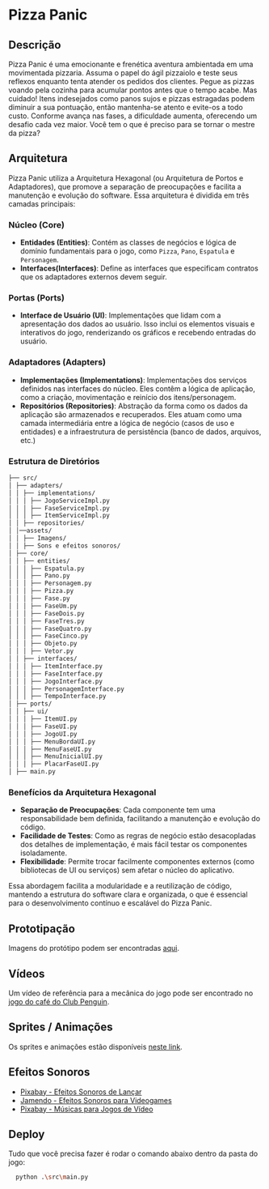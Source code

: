 # Pizza Panic

## Descrição

Pizza Panic é uma emocionante e frenética aventura ambientada em uma movimentada pizzaria. Assuma o papel do ágil pizzaiolo e teste seus reflexos enquanto tenta atender os pedidos dos clientes. Pegue as pizzas voando pela cozinha para acumular pontos antes que o tempo acabe. Mas cuidado! Itens indesejados como panos sujos e pizzas estragadas podem diminuir a sua pontuação, então mantenha-se atento e evite-os a todo custo. Conforme avança nas fases, a dificuldade aumenta, oferecendo um desafio cada vez maior. Você tem o que é preciso para se tornar o mestre da pizza?

## Arquitetura

Pizza Panic utiliza a Arquitetura Hexagonal (ou Arquitetura de Portos e Adaptadores), que promove a separação de preocupações e facilita a manutenção e evolução do software. Essa arquitetura é dividida em três camadas principais:

### Núcleo (Core)
- **Entidades (Entities)**: Contém as classes de negócios e lógica de domínio fundamentais para o jogo, como `Pizza`, `Pano`, `Espatula` e `Personagem`.
- **Interfaces(Interfaces)**: Define as interfaces que especificam contratos que os adaptadores externos devem seguir.

### Portas (Ports)
- **Interface de Usuário (UI)**: Implementações que lidam com a apresentação dos dados ao usuário. Isso inclui os elementos visuais e interativos do jogo, renderizando os gráficos e recebendo entradas do usuário.

### Adaptadores (Adapters)
- **Implementações (Implementations)**: Implementações dos serviços definidos nas interfaces do núcleo. Eles contêm a lógica de aplicação, como a criação, movimentação e reinício dos itens/personagem.
- **Repositórios (Repositories)**: Abstração da forma como os dados da aplicação são armazenados e recuperados. Eles atuam como uma camada intermediária entre a lógica de negócio (casos de uso e entidades) e a infraestrutura de persistência (banco de dados, arquivos, etc.)

### Estrutura de Diretórios

```bash
├── src/
│ ├── adapters/
│ │ ├── implementations/
│ │ │ ├── JogoServiceImpl.py
│ │ │ ├── FaseServiceImpl.py
│ │ │ ├── ItemServiceImpl.py
│ │ ├── repositories/
│ │──assets/
│ │ ├── Imagens/
│ │ ├── Sons e efeitos sonoros/
│ ├── core/
│ │ ├── entities/
│ │ │ ├── Espatula.py
│ │ │ ├── Pano.py
│ │ │ ├── Personagem.py
│ │ │ ├── Pizza.py
│ │ │ ├── Fase.py
│ │ │ ├── FaseUm.py
│ │ │ ├── FaseDois.py
│ │ │ ├── FaseTres.py
│ │ │ ├── FaseQuatro.py
│ │ │ ├── FaseCinco.py
│ │ │ ├── Objeto.py
│ │ │ ├── Vetor.py
│ │ ├── interfaces/
│ │ │ ├── ItemInterface.py
│ │ │ ├── FaseInterface.py
│ │ │ ├── JogoInterface.py
│ │ │ ├── PersonagemInterface.py
│ │ │ ├── TempoInterface.py
│ ├── ports/
│ │ ├── ui/
│ │ │ ├── ItemUI.py
│ │ │ ├── FaseUI.py
│ │ │ ├── JogoUI.py
│ │ │ ├── MenuBordaUI.py
│ │ │ ├── MenuFaseUI.py
│ │ │ ├── MenuInicialUI.py
│ │ │ ├── PlacarFaseUI.py
│ ├── main.py
```

### Benefícios da Arquitetura Hexagonal

- **Separação de Preocupações**: Cada componente tem uma responsabilidade bem definida, facilitando a manutenção e evolução do código.
- **Facilidade de Testes**: Como as regras de negócio estão desacopladas dos detalhes de implementação, é mais fácil testar os componentes isoladamente.
- **Flexibilidade**: Permite trocar facilmente componentes externos (como bibliotecas de UI ou serviços) sem afetar o núcleo do aplicativo.

Essa abordagem facilita a modularidade e a reutilização de código, mantendo a estrutura do software clara e organizada, o que é essencial para o desenvolvimento contínuo e escalável do Pizza Panic.


## Prototipação

Imagens do protótipo podem ser encontradas [aqui](https://github.com/WesleyGCO/Pizza-Panic/tree/main/src/assets/Imagens).

## Vídeos

Um vídeo de referência para a mecânica do jogo pode ser encontrado no [jogo do café do Club Penguin](https://www.youtube.com/watch?v=Y_Olby1TKEo).

## Sprites / Animações

Os sprites e animações estão disponíveis [neste link](https://github.com/WesleyGCO/Pizza-Panic/tree/main/src/assets/Imagens).

## Efeitos Sonoros

- [Pixabay - Efeitos Sonoros de Lançar](https://pixabay.com/pt/sound-effects/search/lan%c3%a7ar/)
- [Jamendo - Efeitos Sonoros para Videogames](https://licensing.jamendo.com/pt/catalogo/projeto/videogame)
- [Pixabay - Músicas para Jogos de Vídeo](https://pixabay.com/pt/music/search/genre/jogos%20de%20v%C3%ADdeo/)

## Deploy

Tudo que você precisa fazer é rodar o comando abaixo dentro da pasta do jogo:

```bash
  python .\src\main.py
```